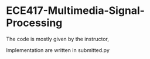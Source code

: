 # ECE417-Multimedia-Signal-Processing

The code is mostly given by the instructor,

Implementation are written in submitted.py
